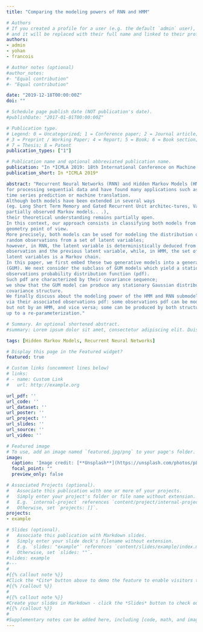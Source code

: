 ```yaml
---
title: "Comparing the modeling powers of RNN and HMM"

# Authors
# If you created a profile for a user (e.g. the default `admin` user), write the username (folder name) here
# and it will be replaced with their full name and linked to their profile.
authors:
- admin
- yohan
- francois

# Author notes (optional)
#author_notes:
#- "Equal contribution"
#- "Equal contribution"

date: "2019-12-18T00:00:00Z"
doi: ""

# Schedule page publish date (NOT publication's date).
#publishDate: "2017-01-01T00:00:00Z"

# Publication type.
# Legend: 0 = Uncategorized; 1 = Conference paper; 2 = Journal article;
# 3 = Preprint / Working Paper; 4 = Report; 5 = Book; 6 = Book section;
# 7 = Thesis; 8 = Patent
publication_types: ["1"]

# Publication name and optional abbreviated publication name.
publication: "In *ICMLA 2019: 18th International Conference on Machine Learning and Applications*"
publication_short: In *ICMLA 2019*

abstract: "Recurrent Neural Networks (RNN) and Hidden Markov Models (HMM) are popular models
for processing sequential data and have found many applications such as speech recognition,
time series prediction or machine translation.
Although both models have been extended in several ways
(eg. Long Short Term Memory and Gated Recurrent Unit architec-tures, Variational RNN,
partially observed Markov models.. .),
their theoretical understanding remains partially open.
In this context, our approach consists in classifying both models from an information
geometry point of view.
More precisely, both models can be used for modeling the distribution of a sequence of
random observations from a set of latent variables;
however, in RNN, the latent variable is deterministically deduced from the current
observation and the previous latent variable, while, in HMM, the set of (random)
latent variables is a Markov chain.
In this paper, we first embed these two generative models into a generative unified model
(GUM). We next consider the subclass of GUM models which yield a stationary Gaussian
observations probability distribution function (pdf).
Such pdf are characterized by their covariance sequence;
we show that the GUM model can produce any stationary Gaussian distribution with geometrical
covariance structure.
We finally discuss about the modeling power of the HMM and RNN submodels,
via their associated observations pdf: some observations pdf can be modeled by a RNN,
but not by an HMM, and vice versa; some can be produced by both structures,
up to a re-parameterization."

# Summary. An optional shortened abstract.
#summary: Lorem ipsum dolor sit amet, consectetur adipiscing elit. Duis posuere tellus ac convallis placerat. Proin tincidunt magna sed ex sollicitudin condimentum.

tags: [Hidden Markov Models, Recurrent Neural Networks]

# Display this page in the Featured widget?
featured: true

# Custom links (uncomment lines below)
# links:
# - name: Custom Link
#   url: http://example.org

url_pdf: ''
url_code: ''
url_dataset: ''
url_poster: ''
url_project: ''
url_slides: ''
url_source: ''
url_video: ''

# Featured image
# To use, add an image named `featured.jpg/png` to your page's folder.
image:
  caption: 'Image credit: [**Unsplash**](https://unsplash.com/photos/pLCdAaMFLTE)'
  focal_point: ""
  preview_only: false

# Associated Projects (optional).
#   Associate this publication with one or more of your projects.
#   Simply enter your project's folder or file name without extension.
#   E.g. `internal-project` references `content/project/internal-project/index.md`.
#   Otherwise, set `projects: []`.
projects:
- example

# Slides (optional).
#   Associate this publication with Markdown slides.
#   Simply enter your slide deck's filename without extension.
#   E.g. `slides: "example"` references `content/slides/example/index.md`.
#   Otherwise, set `slides: ""`.
#slides: example
#---
#
#{{% callout note %}}
#Click the *Cite* button above to demo the feature to enable visitors to import publication metadata into their reference management software.
#{{% /callout %}}
#
#{{% callout note %}}
#Create your slides in Markdown - click the *Slides* button to check out the example.
#{{% /callout %}}
#
#Supplementary notes can be added here, including [code, math, and images](https://wowchemy.com/docs/writing-markdown-latex/).
---
```

